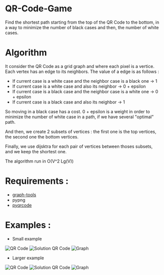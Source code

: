 # QR-Code-Game
Find the shortest path starting from the top of the QR Code to the bottom, in a way to minimize the number of black cases and then, the number of white cases.

# Algorithm

It consider the QR Code as a grid graph and where each pixel is a vertice.
Each vertex has an edge to its neighbors. The value of a edge is as follows :

- If current case is a white case and the neighbor case is a black one -> 1
- If current case is a white case and also its neighbor -> 0 + epsilon
- If current case is a black case and the neighbor case is a white one -> 0 + epsilon
- If current case is a black case and also its neighbor -> 1

So moving in a black case has a cost. 0 + epsilon is a weight in order to minimize the number of white case in a path, if we have several "optimal" path.

And then, we create 2 subsets of vertices : the first one is the top vertices, the second one the bottom vertices.

Finally, we use dijsktra for each pair of vertices between thoses subsets, and we keep the shortest one.

The algorithm run in O(V^2 Lg(V))

# Requirements :

- [graph-tools](http://graph-tool.skewed.de/)
- pypng
- [pyqrcode](https://github.com/mnooner256/pyqrcode) 

# Examples :

- Small example

![QR Code](http://img11.hostingpics.net/pics/369238code.png)
![Solution QR Code](http://img11.hostingpics.net/pics/549684scode.png)
![Graph](http://img11.hostingpics.net/pics/813882graphcode.png)

- Larger example

![QR Code](http://img11.hostingpics.net/pics/514457code.png)
![Solution QR Code](http://img11.hostingpics.net/pics/577126scode.png)
![Graph](http://img11.hostingpics.net/pics/483599graphcode.png)